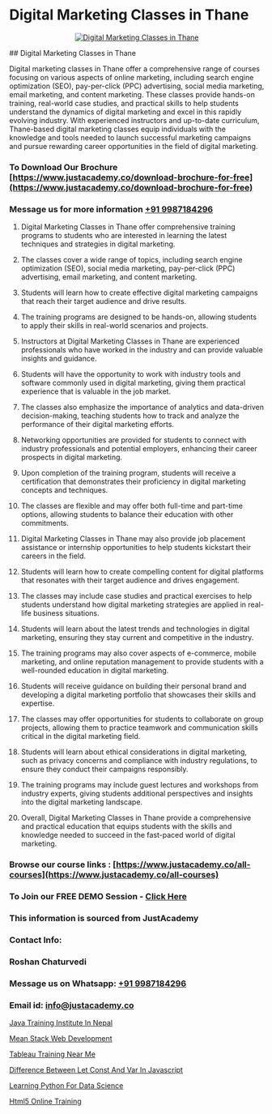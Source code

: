 # Digital Marketing Classes in Thane

<p align="center">
  <a href="https://justacademy.co/course-detail/digital-marketing">
    <img src="https://justacademy.co/storage2/course_image/1676636720_course_image.webp" alt="Digital Marketing Classes in Thane">
  </a>
</p>
## Digital Marketing Classes in Thane

Digital marketing classes in Thane offer a comprehensive range of courses focusing on various aspects of online marketing, including search engine optimization (SEO), pay-per-click (PPC) advertising, social media marketing, email marketing, and content marketing. These classes provide hands-on training, real-world case studies, and practical skills to help students understand the dynamics of digital marketing and excel in this rapidly evolving industry. With experienced instructors and up-to-date curriculum, Thane-based digital marketing classes equip individuals with the knowledge and tools needed to launch successful marketing campaigns and pursue rewarding career opportunities in the field of digital marketing.
### To Download Our Brochure [https://www.justacademy.co/download-brochure-for-free](https://www.justacademy.co/download-brochure-for-free)
### Message us for more information [+91 9987184296](https://api.whatsapp.com/send?phone=919987184296)
1) Digital Marketing Classes in Thane offer comprehensive training programs to students who are interested in learning the latest techniques and strategies in digital marketing.

2) The classes cover a wide range of topics, including search engine optimization (SEO), social media marketing, pay-per-click (PPC) advertising, email marketing, and content marketing.

3) Students will learn how to create effective digital marketing campaigns that reach their target audience and drive results.

4) The training programs are designed to be hands-on, allowing students to apply their skills in real-world scenarios and projects.

5) Instructors at Digital Marketing Classes in Thane are experienced professionals who have worked in the industry and can provide valuable insights and guidance.

6) Students will have the opportunity to work with industry tools and software commonly used in digital marketing, giving them practical experience that is valuable in the job market.

7) The classes also emphasize the importance of analytics and data-driven decision-making, teaching students how to track and analyze the performance of their digital marketing efforts.

8) Networking opportunities are provided for students to connect with industry professionals and potential employers, enhancing their career prospects in digital marketing.

9) Upon completion of the training program, students will receive a certification that demonstrates their proficiency in digital marketing concepts and techniques.

10) The classes are flexible and may offer both full-time and part-time options, allowing students to balance their education with other commitments.

11) Digital Marketing Classes in Thane may also provide job placement assistance or internship opportunities to help students kickstart their careers in the field.

12) Students will learn how to create compelling content for digital platforms that resonates with their target audience and drives engagement.

13) The classes may include case studies and practical exercises to help students understand how digital marketing strategies are applied in real-life business situations.

14) Students will learn about the latest trends and technologies in digital marketing, ensuring they stay current and competitive in the industry.

15) The training programs may also cover aspects of e-commerce, mobile marketing, and online reputation management to provide students with a well-rounded education in digital marketing.

16) Students will receive guidance on building their personal brand and developing a digital marketing portfolio that showcases their skills and expertise.

17) The classes may offer opportunities for students to collaborate on group projects, allowing them to practice teamwork and communication skills critical in the digital marketing field.

18) Students will learn about ethical considerations in digital marketing, such as privacy concerns and compliance with industry regulations, to ensure they conduct their campaigns responsibly.

19) The training programs may include guest lectures and workshops from industry experts, giving students additional perspectives and insights into the digital marketing landscape.

20) Overall, Digital Marketing Classes in Thane provide a comprehensive and practical education that equips students with the skills and knowledge needed to succeed in the fast-paced world of digital marketing.

### Browse our course links : [https://www.justacademy.co/all-courses](https://www.justacademy.co/all-courses) 
### To Join our FREE DEMO Session - [Click Here](https://www.justacademy.co/register-for-course-demo)


### This information is sourced from JustAcademy
### Contact Info:
### Roshan Chaturvedi
### Message us on Whatsapp: [+91 9987184296](https://api.whatsapp.com/send?phone=919987184296)
### Email id: [info@justacademy.co](mailto:info@justacademy.co)
                
[Java Training Institute In Nepal](https://www.linkedin.com/pulse/java-training-institute-nepal-justacademy-boston-tacee?trackingId=iZSbMkZmnVXOkuaoySseGQ%3D%3D&lipi=urn%3Ali%3Apage%3Ad_flagship3_company_admin%3ByHVlcoLQTcuBfUU9SYITnA%3D%3D)

[Mean Stack Web Development](https://www.linkedin.com/pulse/mean-stack-web-development-justacademy-chandigarh-sfx2e?trackingId=yGUriOLqnN3gX%2BOlPnFfMw%3D%3D&lipi=urn%3Ali%3Apage%3Ad_flagship3_company_admin%3BWufQlDx4QTmF2D0sEhqzSw%3D%3D)

[Tableau Training Near Me](https://medium.com/@prempja40/tableau-training-near-me-ec43ac5cd35e)

[Difference Between Let Const And Var In Javascript](https://medium.com/@AkashSingh2052/difference-between-let-const-and-var-in-javascript-9c4363e36317)

[Learning Python For Data Science](https://justacademyin.github.io/justacademy/learning-python-for-data-science)

[Html5 Online Training](https://justacademyin.github.io/justacademy/html5-online-training)

